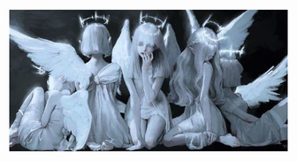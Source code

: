
![Header](https://github.com/estefibntz/estefibntz/blob/main/Imagen%20de%20WhatsApp%202025-02-25%20a%20las%2018.43.29_f5b3e433.jpg)

<!--
**estefibntz/estefibntz** is a ✨ _special_ ✨ repository because its `README.md` (this file) appears on your GitHub profile.

Here are some ideas to get you started:

- 🔭 I’m currently working on ...
- 🌱 I’m currently learning ...
- 👯 I’m looking to collaborate on ...
- 🤔 I’m looking for help with ...
- 💬 Ask me about ...
- 📫 How to reach me: ...
- 😄 Pronouns: ...
- ⚡ Fun fact: ...
-->
